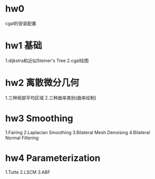 # hw0
cgal的安装配置

# hw1 基础
1.dijkstra和近似Steiner's Tree
2.cgal绘图

# hw2 离散微分几何
1.三种局部平均区域
2.三种曲率类别(曲率绘制)

# hw3 Smoothing
1.Fairing
2.Laplacian Smoothing
3.Bilateral Mesh Denoising
4.Bilateral Normal Filtering

# hw4 Parameterization
1.Tutte
2.LSCM
3.ABF
